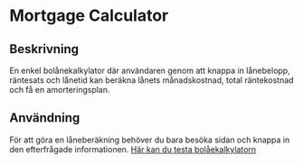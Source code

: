 # Mortgage Calculator

## Beskrivning
En enkel bolånekalkylator där användaren genom att knappa in lånebelopp, räntesats och lånetid kan beräkna lånets månadskostnad, total räntekostnad och få en amorteringsplan. 

## Användning
För att göra en låneberäkning behöver du bara besöka sidan och knappa in den efterfrågade informationen. [Här kan du testa bolåekalkylatorn](https://my-mortage-calculator.netlify.app/)